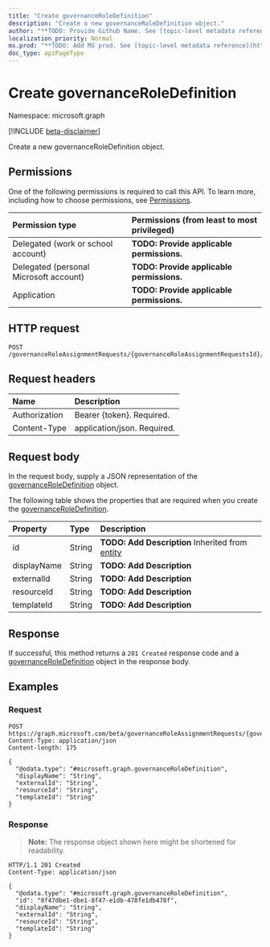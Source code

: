```yaml
---
title: "Create governanceRoleDefinition"
description: "Create a new governanceRoleDefinition object."
author: "**TODO: Provide Github Name. See [topic-level metadata reference](https://msgo.azurewebsites.net/add/document/guidelines/metadata.html#topic-level-metadata)**"
localization_priority: Normal
ms.prod: "**TODO: Add MS prod. See [topic-level metadata reference](https://msgo.azurewebsites.net/add/document/guidelines/metadata.html#topic-level-metadata)**"
doc_type: apiPageType
---
```


# Create governanceRoleDefinition
Namespace: microsoft.graph

[!INCLUDE [beta-disclaimer](../../includes/beta-disclaimer.md)]

Create a new governanceRoleDefinition object.

## Permissions
One of the following permissions is required to call this API. To learn more, including how to choose permissions, see [Permissions](/graph/permissions-reference).

|Permission type|Permissions (from least to most privileged)|
|:---|:---|
|Delegated (work or school account)|**TODO: Provide applicable permissions.**|
|Delegated (personal Microsoft account)|**TODO: Provide applicable permissions.**|
|Application|**TODO: Provide applicable permissions.**|

## HTTP request

<!-- {
  "blockType": "ignored"
}
-->
``` http
POST /governanceRoleAssignmentRequests/{governanceRoleAssignmentRequestsId}/roleDefinition
```

## Request headers
|Name|Description|
|:---|:---|
|Authorization|Bearer {token}. Required.|
|Content-Type|application/json. Required.|

## Request body
In the request body, supply a JSON representation of the [governanceRoleDefinition](../resources/governanceroledefinition.md) object.

The following table shows the properties that are required when you create the [governanceRoleDefinition](../resources/governanceroledefinition.md).

|Property|Type|Description|
|:---|:---|:---|
|id|String|**TODO: Add Description** Inherited from [entity](../resources/entity.md)|
|displayName|String|**TODO: Add Description**|
|externalId|String|**TODO: Add Description**|
|resourceId|String|**TODO: Add Description**|
|templateId|String|**TODO: Add Description**|



## Response

If successful, this method returns a `201 Created` response code and a [governanceRoleDefinition](../resources/governanceroledefinition.md) object in the response body.

## Examples

### Request
<!-- {
  "blockType": "request",
  "name": "create_governanceroledefinition_from_governanceroledefinitions"
}
-->
``` http
POST https://graph.microsoft.com/beta/governanceRoleAssignmentRequests/{governanceRoleAssignmentRequestsId}/roleDefinition
Content-Type: application/json
Content-length: 175

{
  "@odata.type": "#microsoft.graph.governanceRoleDefinition",
  "displayName": "String",
  "externalId": "String",
  "resourceId": "String",
  "templateId": "String"
}
```


### Response
>**Note:** The response object shown here might be shortened for readability.
<!-- {
  "blockType": "response",
  "truncated": true,
  "@odata.type": "microsoft.graph.governanceRoleDefinition"
}
-->
``` http
HTTP/1.1 201 Created
Content-Type: application/json

{
  "@odata.type": "#microsoft.graph.governanceRoleDefinition",
  "id": "8f47dbe1-dbe1-8f47-e1db-478fe1db478f",
  "displayName": "String",
  "externalId": "String",
  "resourceId": "String",
  "templateId": "String"
}
```

